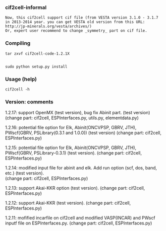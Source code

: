 ### cif2cell-informal


	Now, this cif2cell support cif file (from VESTA version 3.1.0 - 3.1.7 in 2013-2014 year. you can get VESTA old version from this URL: http://jp-minerals.org/vesta/archives/)
	Or, expert user recommend to change _symmetry_ part on cif file.


### Compiling


	tar zxvf cif2cell-code-1.2.1X


	sudo python setup.py install




### Usage (help)


	cif2cell -h




### Version: comments


1.2.17: support OpenMX (test version), bug fix Abinit part. (test version) 
	(change part: cif2cell, ESPInterfaces.py, utils.py, elementdata.py)


1.2.16: potential file option for Elk, Abinit(ONCVPSP, GBRV, JTH), PWscf(GBRV, PSLibrary(0.3.1 and 1.0.0)) (test version) 
	(change part: cif2cell, ESPInterfaces.py)


1.2.15: potential file option for Elk, Abinit(ONCVPSP, GBRV, JTH), PWscf(GBRV, PSLibrary-0.3.1) (test version). 
	(change part: cif2cell, ESPInterfaces.py)


1.2.14: modified input file for abinit and elk.  Add run option (scf, dos, band, etc.) (test version).  
	(change part: cif2cell, ESPInterfaces.py)


1.2.13: support Akai-KKR option (test version). 
	(change part: cif2cell, ESPInterfaces.py)


1.2.12: support Akai-KKR (test version). 
	(change part: cif2cell, ESPInterfaces.py)


1.2.11: mofified incarfile on cif2cell and modified VASP(INCAR) and PWscf inputf file on ESPInterfaces.py. 
	(change part: cif2cell, ESPInterfaces.py)


